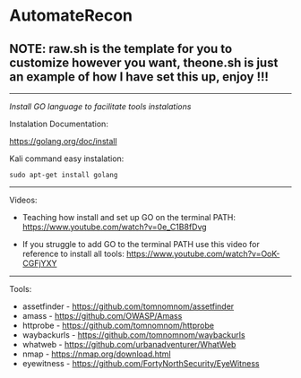 # AutomateRecon

**NOTE: raw.sh is the template for you to customize however you want, theone.sh is just an example of how I have set this up, enjoy !!!**
---

---
*Install GO language to facilitate tools instalations*

Instalation Documentation:

https://golang.org/doc/install

Kali command easy instalation: 
```
sudo apt-get install golang
```
---
Videos:

- Teaching how install and set up GO on the terminal PATH:
 https://www.youtube.com/watch?v=0e_C1B8fDvg

- If you struggle to add GO to the terminal PATH use this video for reference to install all tools: https://www.youtube.com/watch?v=OoK-CGFjYXY

---
Tools:

- assetfinder - https://github.com/tomnomnom/assetfinder
- amass - https://github.com/OWASP/Amass
- httprobe - https://github.com/tomnomnom/httprobe
- waybackurls - https://github.com/tomnomnom/waybackurls
- whatweb - https://github.com/urbanadventurer/WhatWeb
- nmap - https://nmap.org/download.html
- eyewitness - https://github.com/FortyNorthSecurity/EyeWitness